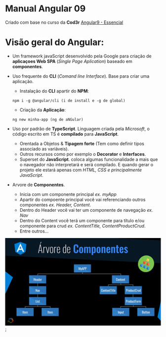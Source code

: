 # Manual Angular 09
Criado com base no curso da **Cod3r** [Angular9 - Essencial](https://www.cod3r.com.br/courses/take/angular-9-essencial)

# Visão geral do Angular:

* Um framework javaScript desenvolvido pela Google para criação de **aplicaçoes Web SPA** (*Single Page Aplication*) baseado em **componentes**.

* Uso frequente do **CLI** (*Comand line Interface*). Base para criar uma aplicação.
    - Instalação do **CLI** apartir do **NPM**:
    ```
    npm i -g @angular/cli (i de install e -g de global)
    ```
    - Criação da **Aplicação**:
    ```
    ng new minha-app (ng de aNGular)
    ```
* Uso por padrão de **TypeScript**. Linguagem criada pela *Microsoft*, o código escrito em TS é **compilado** para **JavaScript**.
    - Orentada a Objetos & **Tipagem forte** (Tem como definir tipos associado as variáveis).
    - Outros recursos como por exemplo o **Decorator** e **Interfaces**.
    - Superset do **JavaScript**. coloca algumas funcionalidade a mais que o navegador não interpretará e será compilado. E quando gerar o projeto ele estará apenas com *HTML, CSS e principalmente JavaScript*.

* Arvore de **Componentes**.
    - Inicia com um componente principal *ex. myApp*
    - Apartir do compoente principal você vai referenciando outros componentes *ex. Header, Content*.
    - Dentro do Header você vai ter um componente de navegação *ex. Nav*
    - Dentro do Content você terá um componente para título e/ou componente para crud *ex. ContentTitle, ContentProductCrud*.
    - Entre outros...

![](/exemp/arvore_componentes.png);